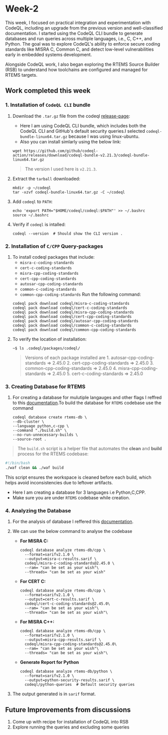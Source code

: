 # Week-2

This week, I focused on practical integration and experimentation with CodeQL, including an upgrade from the previous version and well-classified documentation. I started using the CodeQL CLI bundle to generate databases and run queries across multiple languages, i.e., C, C++, and Python. The goal was to explore CodeQL's ability to enforce secure coding standards like MISRA C, Common C, and detect low-level vulnerabilities early in embedded systems development.

Alongside CodeQL work, I also began exploring the RTEMS Source Builder (RSB) to understand how toolchains are configured and managed for RTEMS targets.

## Work completed this week

### 1. Installation of `CodeQL CLI` bundle  
1. Download the `.tar.gz` file from the codeql [release-page](https://github.com/github/codeql-action/releases):
    - Here I am using CodeQL CLI bundle, which includes both the CodeQL CLI and GitHub's default security queries.I selected `codeql-bundle-linux64.tar.gz` because I was using linux-ubuntu.
    - Also you can install simlarly using the below link:
    ```
    wget https://github.com/github/codeql-action/releases/download/codeql-bundle-v2.21.3/codeql-bundle-linux64.tar.gz
    ```
     > The version I used here is `v2.21.3`.
    
2. Extract the `tarball` downloaded:
    ```
    mkdir -p ~/codeql
    tar -xzvf codeql-bundle-linux64.tar.gz -C ~/codeql
    ```
3. Add `codeql` to `PATH`:
    ```
    echo 'export PATH="$HOME/codeql/codeql:$PATH"' >> ~/.bashrc
    source ~/.bashrc
    ```
4. Verify if `codeql` is intalled:
    ```
    codeql --version  # Should show the CLI version .
    ```
### 2. Installation of `C/CPP` Query-packages
1. To install codeql packages that include:
    - `misra-c-coding-standards`
    - `cert-c-coding-standards`
    - `misra-cpp-coding-standards`
    - `cert-cpp-coding-standards`
    - `autosar-cpp-coding-standards`
    - `common-c-coding-standards`
    - `common-cpp-coding-standards`
Run the following command:
    ```
    codeql pack download codeql/misra-c-coding-standards
    codeql pack download codeql/cert-c-coding-standards
    codeql pack download codeql/misra-cpp-coding-standards
    codeql pack download codeql/cert-cpp-coding-standards
    codeql pack download codeql/autosar-cpp-coding-standards
    codeql pack download codeql/common-c-coding-standards
    codeql pack download codeql/common-cpp-coding-standards
    ```
2. To verify the location of installation:
    ```
    ~$ ls .codeql/packages/codeql/
    ```
    > Versions of each package installed are
            1. autosar-cpp-coding-standards ⇒ 2.45.0
            2. cert-cpp-coding-standards ⇒ 2.45.0
            3. common-cpp-coding-standards ⇒ 2.45.0
            4. misra-cpp-coding-standards ⇒ 2.45.0
            5. cert-c-coding-standards ⇒ 2.45.0

### 3. Creating Database for RTEMS
1. For creating a database for mulutiple langauges and other flags I reffred to this [documentation](https://docs.github.com/en/code-security/codeql-cli/getting-started-with-the-codeql-cli/preparing-your-code-for-codeql-analysis).To build the database for `RTEMS` codebase use the command
    ```
    codeql database create rtems-db \
    --db-cluster \
    --language python,c-cpp \
    --command "./build.sh" \
    --no-run-unnecessary-builds \
    --source-root .
    ```
> The `build.sh` script is a helper file that automates the **clean** and **build** process for the RTEMS codebase:

```bash
#!/bin/bash
./waf clean && ./waf build
```
This script ensures the workspace is cleaned before each build, which helps avoid inconsistencies due to leftover artifacts.
-  Here I am creating a database for 3 languages i.e Python,C,CPP.
-  Make sure you are under `RTEMS` codebase while creation.

### 4. Analyzing the Database
1. For the analysis of database I reffered this [documentation](https://docs.github.com/en/code-security/codeql-cli/codeql-cli-manual/database-analyze#options-to-control-ram-usage).
2. We can use the below command to analyse the codebase

    - **For MISRA C:**
        ```
        codeql database analyze rtems-db/cpp \
          --format=sarifv2.1.0 \
          --output=misra-c-results.sarif \
          codeql/misra-c-coding-standards@2.45.0 \
          --ram= "can be set as your wish"\
          --threads= "can be set as your wish"
        ```
    - **For CERT C:**
        ```
        codeql database analyze rtems-db/cpp \
          --format=sarifv2.1.0 \
          --output=cert-c-results.sarif \
          codeql/cert-c-coding-standards@2.45.0\
          --ram= "can be set as your wish"\
          --threads= "can be set as your wish"\
         ```
    - **For MISRA C++:**
        ```
        codeql database analyze rtems-db/cpp \
          --format=sarifv2.1.0 \
          --output=misra-cpp-results.sarif \
          codeql/misra-cpp-coding-standards@2.45.0\
          --ram= "can be set as your wish"\
          --threads= "can be set as your wish"\
        ```
    - **Generate Report for Python**
        ```
        codeql database analyze rtems-db/python \
          --format=sarifv2.1.0 \
          --output=python-security-results.sarif \
          codeql/python-queries  # Default security queries
        ```
3. The output generated is in `sarif` format.

## Future Improvements from discussions

1. Come up with recipe for installation of CodeQL into RSB 
2. Explore running the queries and excluding some queries 

